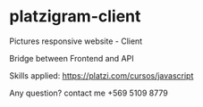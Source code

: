 # platzigram-client

Pictures responsive website - Client

Bridge between Frontend and API

Skills applied: https://platzi.com/cursos/javascript

Any question? contact me +569 5109 8779
